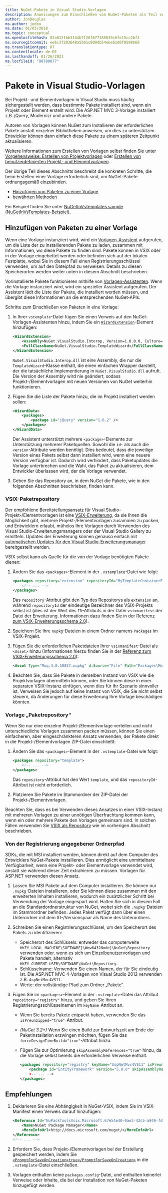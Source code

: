 ```yaml
---
title: NuGet-Pakete in Visual Studio-Vorlagen
description: Anweisungen zum Einschließen von NuGet-Paketen als Teil von Visual Studio Projekt- und Elementvorlagen.
author: JonDouglas
ms.author: jodou
ms.date: 01/03/2018
ms.topic: conceptual
ms.openlocfilehash: 82a0121bb3144b7f28f677185039c0fe15cc2bf3
ms.sourcegitcommit: ee6c3f203648a5561c809db54ebeb1d0f0598b68
ms.translationtype: HT
ms.contentlocale: de-DE
ms.lasthandoff: 01/26/2021
ms.locfileid: "98780077"
---
```

# <a name="packages-in-visual-studio-templates"></a>Pakete in Visual Studio-Vorlagen

Bei Projekt- und Elementvorlagen in Visual Studio muss häufig sichergestellt werden, dass bestimmte Pakete installiert sind, wenn ein Projekt oder Element erstellt wird. Die ASP.NET MVC 3-Vorlage installiert z.B. jQuery, Modernizr und andere Pakete.

Autoren von Vorlagen können NuGet zum Installieren der erforderlichen Pakete anstatt einzelner Bibliotheken anweisen, um dies zu unterstützen. Entwickler können dann einfach diese Pakete zu einem späteren Zeitpunkt aktualisieren.

Weitere Informationen zum Erstellen von Vorlagen selbst finden Sie unter [Vorgehensweise: Erstellen von Projektvorlagen](/visualstudio/ide/how-to-create-project-templates) oder [Erstellen von benutzerdefinierten Projekt- und Elementvorlagen](/visualstudio/extensibility/creating-custom-project-and-item-templates).

Der übrige Teil dieses Abschnitts beschreibt die konkreten Schritte, die beim Erstellen einer Vorlage erforderlich sind, um NuGet-Pakete ordnungsgemäß einzubinden.

- [Hinzufügen von Paketen zu einer Vorlage](#adding-packages-to-a-template)
- [bewährten Methoden](#best-practices)

Ein Beispiel finden Sie unter [NuGetInVsTemplates sample (NuGetInVsTemplates-Beispiel)](https://bitbucket.org/marcind/nugetinvstemplates).

## <a name="adding-packages-to-a-template"></a>Hinzufügen von Paketen zu einer Vorlage

Wenn eine Vorlage instanziiert wird, wird ein [Vorlagen-Assistent](/visualstudio/extensibility/how-to-use-wizards-with-project-templates) aufgerufen, um die Liste der zu installierenden Pakete zu laden, zusammen mit Informationen, wo diese Pakete zu finden sind. Pakete können in VSIX oder in der Vorlage eingebettet werden oder befinden sich auf der lokalen Festplatte, wobei Sie in diesem Fall einen Registrierungsschlüssel verwenden, um auf den Dateipfad zu verweisen. Details zu diesen Speicherorten werden weiter unten in diesem Abschnitt beschrieben.

Vorinstallierte Pakete funktionieren mithilfe von [Vorlagen-Assistenten](/visualstudio/extensibility/how-to-use-wizards-with-project-templates). Wenn die Vorlage instanziiert wird, wird ein spezieller Assistent aufgerufen. Der Assistent lädt die Liste der Pakete, die installiert werden müssen, und übergibt diese Informationen an die entsprechenden NuGet-APIs.

Schritte zum Einschließen von Paketen in eine Vorlage:

1. In Ihrer `vstemplate`-Datei fügen Sie einen Verweis auf den NuGet-Vorlagen-Assistenten hinzu, indem Sie ein [`WizardExtension`](/visualstudio/extensibility/wizardextension-element-visual-studio-templates)-Element hinzufügen:

    ```xml
    <WizardExtension>
        <Assembly>NuGet.VisualStudio.Interop, Version=1.0.0.0, Culture=neutral, PublicKeyToken=b03f5f7f11d50a3a</Assembly>
        <FullClassName>NuGet.VisualStudio.TemplateWizard</FullClassName>
    </WizardExtension>
    ```

    `NuGet.VisualStudio.Interop.dll` ist eine Assembly, die nur die `TemplateWizard`-Klasse enthält, die einen einfachen Wrapper darstellt, der die tatsächliche Implementierung in `NuGet.VisualStudio.dll` aufruft. Die Version der Assembly wird nie geändert, sodass Projekt-/Elementvorlagen mit neuen Versionen von NuGet weiterhin funktionieren.

1. Fügen Sie die Liste der Pakete hinzu, die im Projekt installiert werden sollen:

    ```xml
    <WizardData>
        <packages>
            <package id="jQuery" version="1.6.2" />
        </packages>
    </WizardData>
    ```

    Der Assistent unterstützt mehrere `<package>`-Elemente zur Unterstützung mehrerer Paketquellen. Sowohl die `id`- als auch die `version`-Attribute werden benötigt. Dies bedeutet, dass die jeweilige Version eines Pakets selbst dann installiert wird, wenn eine neuere Version verfügbar ist. Dadurch wird verhindert, dass Paketupdates die Vorlage unterbrechen und die Wahl, das Paket zu aktualisieren, dem Entwickler überlassen wird, der die Vorlage verwendet.

1. Geben Sie das Repository an, in dem NuGet die Pakete, wie in den folgenden Abschnitten beschrieben, finden kann.

### <a name="vsix-package-repository"></a>VSIX-Paketrepository

Der empfohlene Bereitstellungsansatz für Visual Studio-Projekt-/Elementvorlagen ist eine [VSIX-Erweiterung](/visualstudio/extensibility/shipping-visual-studio-extensions), da sie Ihnen die Möglichkeit gibt, mehrere Projekt-/Elementvorlagen zusammen zu packen, und Entwicklern erlaubt, mühelos Ihre Vorlagen durch Verwenden des Visual Studio-Erweiterungsmanagers oder der Visual Studio Gallery zu ermitteln. Updates der Erweiterung können genauso einfach mit [automatischen Updates für den Visual Studio-Erweiterungsmanager](/visualstudio/extensibility/how-to-update-a-visual-studio-extension) bereitgestellt werden.

VSIX selbst kann als Quelle für die von der Vorlage benötigten Pakete dienen:

1. Ändern Sie das `<packages>`-Element in der `.vstemplate`-Datei wie folgt:

    ```xml
    <packages repository="extension" repositoryId="MyTemplateContainerExtensionId">
        <!-- ... -->
    </packages>
    ```

    Das `repository`-Attribut gibt den Typ des Repositorys als `extension` an, während `repositoryId` der eindeutige Bezeichner des VSIX-Projekts selbst ist (dies ist der Wert des `ID`-Attributs in der Datei `vsixmanifest` der Datei der Erweiterung. Informationen dazu finden Sie in der [Referenz zum VSIX-Erweiterungsschema 2.0](/visualstudio/extensibility/vsix-extension-schema-2-0-reference)).

1. Speichern Sie Ihre `nupkg`-Dateien in einem Ordner namens `Packages` im VSIX-Projekt.

1. Fügen Sie die erforderlichen Paketdateien Ihrer `vsixmanifest`-Datei als `<Asset>` hinzu (Informationen hierzu finden Sie in der [Referenz zum VSIX-Erweiterungsschema 2.0](/visualstudio/extensibility/vsix-extension-schema-2-0-reference)):

    ```xml
    <Asset Type="Moq.4.0.10827.nupkg" d:Source="File" Path="Packages\Moq.4.0.10827.nupkg" d:VsixSubPath="Packages" />
    ```

1. Beachten Sie, dass Sie Pakete in derselben Instanz von VSIX wie die Projektvorlagen übermitteln können, oder Sie können diese in einer separaten VSIX-Instanz einfügen, wenn dies für Ihr Szenario sinnvoller ist. Verweisen Sie jedoch auf keine Instanz von VSIX, die Sie nicht selbst steuern, da Änderungen für diese Erweiterung Ihre Vorlage beschädigen könnten.

### <a name="template-package-repository"></a>Vorlage „Paketrepository“

Wenn Sie nur eine einzelne Projekt-/Elementvorlage verteilen und nicht unterschiedliche Vorlagen zusammen packen müssen, können Sie einen einfacheren, aber eingeschränkteren Ansatz verwenden, der Pakete direkt in die Projekt-/Elementvorlagen ZIP-Datei einschließt:

1. Ändern Sie das `<packages>`-Element in der `.vstemplate`-Datei wie folgt:

    ```xml
    <packages repository="template">
        <!-- ... -->
    </packages>
    ```

    Das `repository`-Attribut hat den Wert `template`, und das `repositoryId`-Attribut ist nicht erforderlich.

1. Platzieren Sie Pakete im Stammordner der ZIP-Datei der Projekt-/Elementvorlagen.

Beachten Sie, dass es bei Verwenden dieses Ansatzes in einer VSIX-Instanz mit mehreren Vorlagen zu einer unnötigen Überfrachtung kommen kann, wenn ein oder mehrere Pakete den Vorlagen gemeinsam sind. In solchen Fällen verwenden Sie [VSIX als Repository](#vsix-package-repository) wie im vorherigen Abschnitt beschrieben.

### <a name="registry-specified-folder-path"></a>Von der Registrierung angegebener Ordnerpfad

SDKs, die mit MSI installiert werden, können direkt auf dem Computer des Entwicklers NuGet-Pakete installieren. Dies ermöglicht eine unmittelbare Verfügbarkeit, wenn eine Projekt- oder Elementvorlage verwendet wird, anstatt sie während dieser Zeit extrahieren zu müssen. Vorlagen für ASP.NET verwenden diesen Ansatz.

1. Lassen Sie MSI Pakete auf dem Computer installieren. Sie können nur `.nupkg`-Dateien installieren, oder Sie können diese zusammen mit den erweiterten Inhalten installieren, wodurch ein zusätzlicher Schritt bei Verwendung der Vorlage eingespart wird. Halten Sie sich in diesem Fall an die Standardordnerstruktur von NuGet, wobei sich die `.nupkg`-Dateien im Stammordner befinden. Jedes Paket verfügt dann über einen Unterordner mit dem ID-/Versionspaar als Name des Unterordners.

1. Schreiben Sie einen Registrierungsschlüssel, um den Speicherort des Pakets zu identifizieren:

    - Speicherort des Schlüssels: entweder das computerweite `HKEY_LOCAL_MACHINE\SOFTWARE[\Wow6432Node]\NuGet\Repository` verwenden oder, wenn es sich um Einzelbenutzervorlagen und Pakete handelt, alternativ `HKEY_CURRENT_USER\SOFTWARE\NuGet\Repository`.
    - Schlüsselname: Verwenden Sie einen Namen, der für Sie eindeutig ist. Die ASP.NET MVC 4-Vorlagen von Visual Studio 2012 verwenden z.B. `AspNetMvc4VS11`.
    - Werte: der vollständige Pfad zum Ordner „Pakete“.

1. Fügen Sie im `<packages>`-Element in der `.vstemplate`-Datei das Attribut `repository="registry"` hinzu, und geben Sie Ihren Registrierungsschlüsselnamen im `keyName`-Attribut an.

    - Wenn Sie bereits Pakete entpackt haben, verwenden Sie das `isPreunzipped="true"`-Attribut.
    - *(NuGet 3.2+)* Wenn Sie einen Build zur Entwurfszeit am Ende der Paketinstallation erzwingen möchten, fügen Sie das `forceDesignTimeBuild="true"`-Attribut hinzu.
    - Fügen Sie zur Optimierung `skipAssemblyReferences="true"` hinzu, da die Vorlage selbst bereits die erforderlichen Verweise enthält.

        ```xml
        <packages repository="registry" keyName="AspNetMvc4VS11" isPreunzipped="true">
            <package id="EntityFramework" version="5.0.0" skipAssemblyReferences="true" />
            <-- ... -->
        </packages>
        ```

## <a name="best-practices"></a>Empfehlungen

1. Deklarieren Sie eine Abhängigkeit in NuGet-VSIX, indem Sie im VSIX-Manifest einen Verweis darauf hinzufügen:

    ```xml
    <Reference Id="NuPackToolsVsix.Microsoft.67e54e40-0ae3-42c5-a949-fddf5739e7a5" MinVersion="1.7.30402.9028">
        <Name>NuGet Package Manager</Name>
        <MoreInfoUrl>http://docs.microsoft.com/nuget/</MoreInfoUrl>
    </Reference>
    <!-- ... -->
    ```

1. Erfordern Sie, dass Projekt-/Elementvorlagen bei der Erstellung gespeichert werden, indem Sie [`<PromptForSaveOnCreation>true</PromptForSaveOnCreation>`](/visualstudio/extensibility/promptforsaveoncreation-element-visual-studio-templates) in die `.vstemplate`-Datei einschließen.

1. Vorlagen enthalten keine `packages.config`-Datei, und enthalten keinerlei Verweise oder Inhalte, die bei der Installation von NuGet-Paketen hinzugefügt werden.
